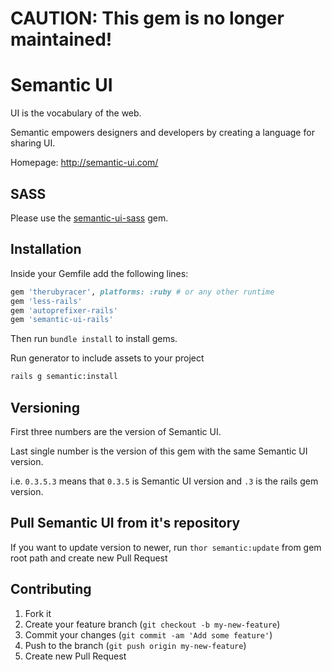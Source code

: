# CAUTION: This gem is no longer maintained!

# Semantic UI
UI is the vocabulary of the web.

Semantic empowers designers and developers by creating a language for sharing UI.

Homepage: http://semantic-ui.com/

## SASS
Please use the [semantic-ui-sass](https://github.com/doabit/semantic-ui-sass) gem.

## Installation
Inside your Gemfile add the following lines:
```ruby
gem 'therubyracer', platforms: :ruby # or any other runtime
gem 'less-rails'
gem 'autoprefixer-rails'
gem 'semantic-ui-rails'
```
Then run `bundle install` to install gems.

Run generator to include assets to your project
```bash
rails g semantic:install
```

## Versioning
First three numbers are the version of Semantic UI.

Last single number is the version of this gem with the same Semantic UI version.

i.e. `0.3.5.3` means that `0.3.5` is Semantic UI version and `.3` is the rails gem version.

## Pull Semantic UI from it's repository
If you want to update version to newer, run
`thor semantic:update`
from gem root path and create new Pull Request

## Contributing

1. Fork it
2. Create your feature branch (`git checkout -b my-new-feature`)
3. Commit your changes (`git commit -am 'Add some feature'`)
4. Push to the branch (`git push origin my-new-feature`)
5. Create new Pull Request
